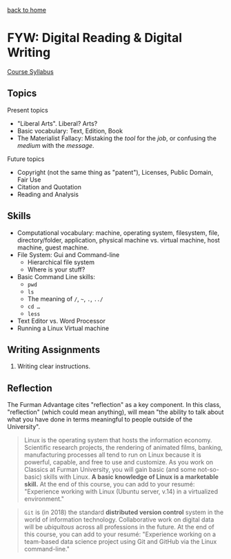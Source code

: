 [back to home](index.md)

# FYW: Digital Reading & Digital Writing

[Course Syllabus](FYW-Syllabus.md)

## Topics

Present topics

- "Liberal Arts". Liberal? Arts?
- Basic vocabulary: Text, Edition, Book
- The Materialist Fallacy: Mistaking the *tool* for the *job*, or confusing the *medium* with the *message*.

Future topics

- Copyright (not the same thing as "patent"), Licenses, Public Domain, Fair Use
- Citation and Quotation
- Reading and Analysis

## Skills

- Computational vocabulary: machine, operating system, filesystem, file, directory/folder, application, physical machine vs. virtual machine, host machine, guest machine.
- File System: Gui and Command-line
	- Hierarchical file system
	- Where is your stuff?
- Basic Command Line skills:
	- `pwd`
	- `ls`
	- The meaning of `/`, `~`, `.`, `../`
	- `cd …`
	- `less`
- Text Editor vs. Word Processor
- Running a Linux Virtual machine


## Writing Assignments

1. Writing clear instructions.

## Reflection

The Furman Advantage cites "reflection" as a key component. In this class, "reflection" (which could mean anything), will mean "the ability to talk about what you have done in terms meaningful to people outside of the University".

> Linux is the operating system that hosts the information economy. Scientific research projects, the rendering of animated films, banking, manufacturing processes all tend to run on Linux because it is powerful, capable, and free to use and customize. As you work on Classics at Furman University, you will gain basic (and some not-so-basic) skills with Linux. **A basic knowledge of Linux is a marketable skill.** At the end of this course, you can add to your resumé: "Experience working with Linux (Ubuntu server, v.14) in a virtualized environment."

> `Git` is (in 2018) the standard **distributed version control** system in the world of information technology. Collaborative work on digital data will be *ubiquitous* across all professions in the future. At the end of this course, you can add to your resumé: "Experience working on a team-based data science project using Git and GitHub via the Linux command-line."